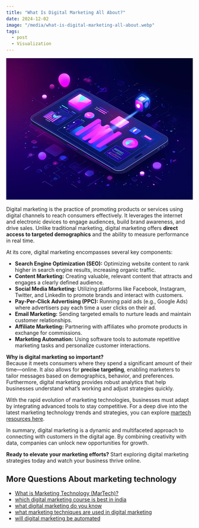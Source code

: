 ```yaml
---
title: "What Is Digital Marketing All About?"
date: 2024-12-02
image: "/media/what-is-digital-marketing-all-about.webp"
tags:
  - post
  - Visualization
---
```


![What Is Digital Marketing All About?](/media/what-is-digital-marketing-all-about.webp)

Digital marketing is the practice of promoting products or services using digital channels to reach consumers effectively. It leverages the internet and electronic devices to engage audiences, build brand awareness, and drive sales. Unlike traditional marketing, digital marketing offers **direct access to targeted demographics** and the ability to measure performance in real time.

At its core, digital marketing encompasses several key components:

- **Search Engine Optimization (SEO):** Optimizing website content to rank higher in search engine results, increasing organic traffic.
- **Content Marketing:** Creating valuable, relevant content that attracts and engages a clearly defined audience.
- **Social Media Marketing:** Utilizing platforms like Facebook, Instagram, Twitter, and LinkedIn to promote brands and interact with customers.
- **Pay-Per-Click Advertising (PPC):** Running paid ads (e.g., Google Ads) where advertisers pay each time a user clicks on their ad.
- **Email Marketing:** Sending targeted emails to nurture leads and maintain customer relationships.
- **Affiliate Marketing:** Partnering with affiliates who promote products in exchange for commissions.
- **Marketing Automation:** Using software tools to automate repetitive marketing tasks and personalize customer interactions.

**Why is digital marketing so important?**  
Because it meets consumers where they spend a significant amount of their time—online. It also allows for **precise targeting**, enabling marketers to tailor messages based on demographics, behavior, and preferences. Furthermore, digital marketing provides robust analytics that help businesses understand what’s working and adjust strategies quickly.

With the rapid evolution of marketing technologies, businesses must adapt by integrating advanced tools to stay competitive. For a deep dive into the latest marketing technology trends and strategies, you can explore [martech resources here](https://marketer.it.com/posts/martech).

In summary, digital marketing is a dynamic and multifaceted approach to connecting with customers in the digital age. By combining creativity with data, companies can unlock new opportunities for growth.

**Ready to elevate your marketing efforts?** Start exploring digital marketing strategies today and watch your business thrive online.

## More Questions About marketing technology

- [What is Marketing Technology (MarTech)?](/posts/what-is-marketing-technology-martech)
- [which digital marketing course is best in india](/posts/which-digital-marketing-course-is-best-in-india)
- [what digital marketing do you know](/posts/what-digital-marketing-do-you-know)
- [what marketing techniques are used in digital marketing](/posts/what-marketing-techniques-are-used-in-digital-mark)
- [will digital marketing be automated](/posts/will-digital-marketing-be-automated)
